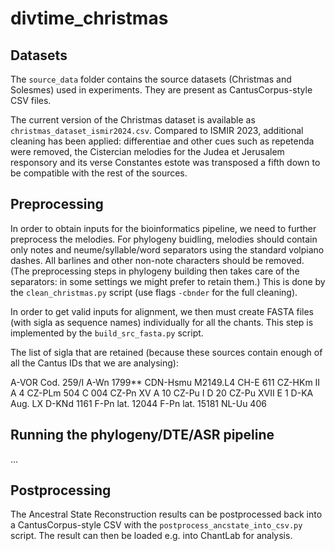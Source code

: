 # divtime_christmas


## Datasets

The `source_data` folder contains the source datasets (Christmas and Solesmes) used in experiments.
They are present as CantusCorpus-style CSV files.

The current version of the Christmas dataset is available as `christmas_dataset_ismir2024.csv`.
Compared to ISMIR 2023, additional cleaning has been applied: differentiae and other cues such
as repetenda were removed,  the Cistercian melodies for the Judea et Jerusalem responsory 
and its verse Constantes estote was transposed a fifth down to be compatible with the rest of the sources.

## Preprocessing

In order to obtain inputs for the bioinformatics pipeline, we need to further preprocess
the melodies. For phylogeny buidling, melodies should contain only notes and neume/syllable/word
separators using the standard volpiano dashes. All barlines and other non-note characters
should be removed. (The preprocessing steps in phylogeny building then takes care of the separators:
in some settings we might prefer to retain them.) This is done by the `clean_christmas.py` script
(use flags `-cbnder` for the full cleaning).

In order to get valid inputs for alignment, we then must create FASTA files 
(with sigla as sequence names) individually for all
the chants. This step is implemented by the `build_src_fasta.py` script.

The list of sigla that are retained (because these sources contain enough
of all the Cantus IDs that we are analysing):

A-VOR Cod. 259/I
A-Wn 1799**
CDN-Hsmu M2149.L4
CH-E 611
CZ-HKm II A 4
CZ-PLm 504 C 004
CZ-Pn XV A 10
CZ-Pu I D 20
CZ-Pu XVII E 1
D-KA Aug. LX
D-KNd 1161
F-Pn lat. 12044
F-Pn lat. 15181
NL-Uu 406



## Running the phylogeny/DTE/ASR pipeline


...


## Postprocessing

The Ancestral State Reconstruction results can be postprocessed back into a CantusCorpus-style
CSV with the `postprocess_ancstate_into_csv.py` script. The result can then be loaded e.g. into
ChantLab for analysis.